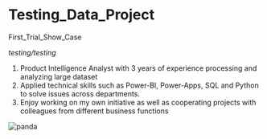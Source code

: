 # Testing_Data_Project
First_Trial_Show_Case

*testing/testing*

1. Product Intelligence Analyst with 3 years of experience processing and analyzing large dataset
2. Applied technical skills such as Power-BI, Power-Apps, SQL and Python to solve issues across departments.
3. Enjoy working on my own initiative as well as cooperating projects with colleagues from different business functions

![panda](https://github.com/sebsebsebsebtimes4/Testing_Data_Project/assets/65066441/0a76f150-fc9b-4aaa-8fda-8c84c10455cb)



